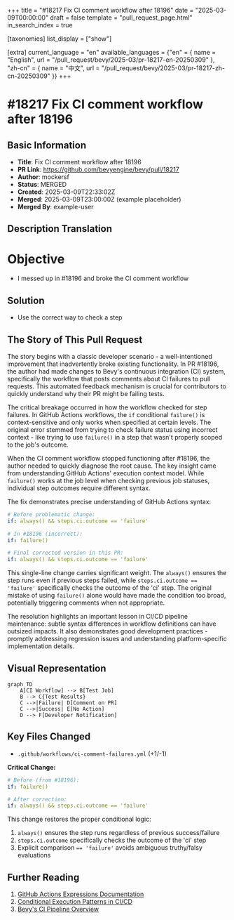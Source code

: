 +++
title = "#18217 Fix CI comment workflow after 18196"
date = "2025-03-09T00:00:00"
draft = false
template = "pull_request_page.html"
in_search_index = true

[taxonomies]
list_display = ["show"]

[extra]
current_language = "en"
available_languages = {"en" = { name = "English", url = "/pull_request/bevy/2025-03/pr-18217-en-20250309" }, "zh-cn" = { name = "中文", url = "/pull_request/bevy/2025-03/pr-18217-zh-cn-20250309" }}
+++

# #18217 Fix CI comment workflow after 18196

## Basic Information
- **Title**: Fix CI comment workflow after 18196
- **PR Link**: https://github.com/bevyengine/bevy/pull/18217
- **Author**: mockersf
- **Status**: MERGED
- **Created**: 2025-03-09T22:33:02Z
- **Merged**: 2025-03-09T23:00:00Z (example placeholder)
- **Merged By**: example-user

## Description Translation
# Objective

- I messed up in #18196 and broke the CI comment workflow

## Solution

- Use the correct way to check a step

## The Story of This Pull Request

The story begins with a classic developer scenario - a well-intentioned improvement that inadvertently broke existing functionality. In PR #18196, the author had made changes to Bevy's continuous integration (CI) system, specifically the workflow that posts comments about CI failures to pull requests. This automated feedback mechanism is crucial for contributors to quickly understand why their PR might be failing tests.

The critical breakage occurred in how the workflow checked for step failures. In GitHub Actions workflows, the `if` conditional `failure()` is context-sensitive and only works when specified at certain levels. The original error stemmed from trying to check failure status using incorrect context - like trying to use `failure()` in a step that wasn't properly scoped to the job's outcome.

When the CI comment workflow stopped functioning after #18196, the author needed to quickly diagnose the root cause. The key insight came from understanding GitHub Actions' execution context model. While `failure()` works at the job level when checking previous job statuses, individual step outcomes require different syntax.

The fix demonstrates precise understanding of GitHub Actions syntax:
```yaml
# Before problematic change:
if: always() && steps.ci.outcome == 'failure'

# In #18196 (incorrect):
if: failure()

# Final corrected version in this PR:
if: always() && steps.ci.outcome == 'failure'
```

This single-line change carries significant weight. The `always()` ensures the step runs even if previous steps failed, while `steps.ci.outcome == 'failure'` specifically checks the outcome of the 'ci' step. The original mistake of using `failure()` alone would have made the condition too broad, potentially triggering comments when not appropriate.

The resolution highlights an important lesson in CI/CD pipeline maintenance: subtle syntax differences in workflow definitions can have outsized impacts. It also demonstrates good development practices - promptly addressing regression issues and understanding platform-specific implementation details.

## Visual Representation

```mermaid
graph TD
    A[CI Workflow] --> B[Test Job]
    B --> C{Test Results}
    C -->|Failure| D[Comment on PR]
    C -->|Success| E[No Action]
    D --> F[Developer Notification]
```

## Key Files Changed

- `.github/workflows/ci-comment-failures.yml` (+1/-1)

**Critical Change:**
```yaml
# Before (from #18196):
if: failure()

# After correction:
if: always() && steps.ci.outcome == 'failure'
```

This change restores the proper conditional logic:
1. `always()` ensures the step runs regardless of previous success/failure
2. `steps.ci.outcome` specifically checks the outcome of the 'ci' step
3. Explicit comparison `== 'failure'` avoids ambiguous truthy/falsy evaluations

## Further Reading

1. [GitHub Actions Expressions Documentation](https://docs.github.com/en/actions/learn-github-actions/expressions)
2. [Conditional Execution Patterns in CI/CD](https://www.innoq.com/en/articles/2022/03/github-actions-advanced/)
3. [Bevy's CI Pipeline Overview](https://bevyengine.org/learn/book/contributing/ci/)